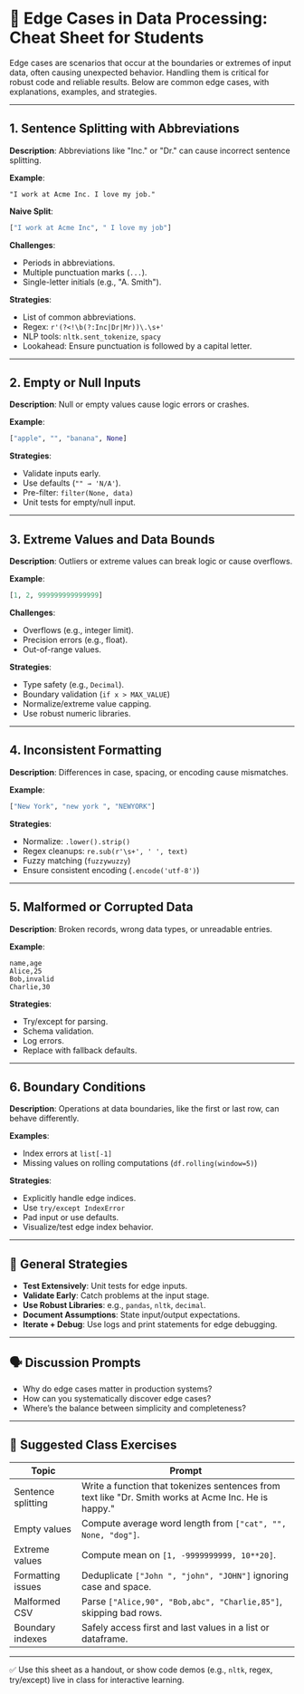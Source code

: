 
# 🧪 Edge Cases in Data Processing: Cheat Sheet for Students

Edge cases are scenarios that occur at the boundaries or extremes of input data, often causing unexpected behavior. Handling them is critical for robust code and reliable results. Below are common edge cases, with explanations, examples, and strategies.

---

## 1. Sentence Splitting with Abbreviations

**Description**: Abbreviations like "Inc." or "Dr." can cause incorrect sentence splitting.

**Example**:
```text
"I work at Acme Inc. I love my job."
```

**Naive Split**:
```python
["I work at Acme Inc", " I love my job"]
```

**Challenges**:
- Periods in abbreviations.
- Multiple punctuation marks (`...`).
- Single-letter initials (e.g., "A. Smith").

**Strategies**:
- List of common abbreviations.
- Regex: `r'(?<!\b(?:Inc|Dr|Mr))\.\s+'`
- NLP tools: `nltk.sent_tokenize`, `spacy`
- Lookahead: Ensure punctuation is followed by a capital letter.

---

## 2. Empty or Null Inputs

**Description**: Null or empty values cause logic errors or crashes.

**Example**:
```python
["apple", "", "banana", None]
```

**Strategies**:
- Validate inputs early.
- Use defaults (`"" → 'N/A'`).
- Pre-filter: `filter(None, data)`
- Unit tests for empty/null input.

---

## 3. Extreme Values and Data Bounds

**Description**: Outliers or extreme values can break logic or cause overflows.

**Example**:
```python
[1, 2, 999999999999999]
```

**Challenges**:
- Overflows (e.g., integer limit).
- Precision errors (e.g., float).
- Out-of-range values.

**Strategies**:
- Type safety (e.g., `Decimal`).
- Boundary validation (`if x > MAX_VALUE`)
- Normalize/extreme value capping.
- Use robust numeric libraries.

---

## 4. Inconsistent Formatting

**Description**: Differences in case, spacing, or encoding cause mismatches.

**Example**:
```python
["New York", "new york ", "NEWYORK"]
```

**Strategies**:
- Normalize: `.lower().strip()`
- Regex cleanups: `re.sub(r'\s+', ' ', text)`
- Fuzzy matching (`fuzzywuzzy`)
- Ensure consistent encoding (`.encode('utf-8')`)

---

## 5. Malformed or Corrupted Data

**Description**: Broken records, wrong data types, or unreadable entries.

**Example**:
```csv
name,age
Alice,25
Bob,invalid
Charlie,30
```

**Strategies**:
- Try/except for parsing.
- Schema validation.
- Log errors.
- Replace with fallback defaults.

---

## 6. Boundary Conditions

**Description**: Operations at data boundaries, like the first or last row, can behave differently.

**Examples**:
- Index errors at `list[-1]`
- Missing values on rolling computations (`df.rolling(window=5)`)

**Strategies**:
- Explicitly handle edge indices.
- Use `try/except IndexError`
- Pad input or use defaults.
- Visualize/test edge index behavior.

---

## 🧠 General Strategies

- **Test Extensively**: Unit tests for edge inputs.
- **Validate Early**: Catch problems at the input stage.
- **Use Robust Libraries**: e.g., `pandas`, `nltk`, `decimal`.
- **Document Assumptions**: State input/output expectations.
- **Iterate + Debug**: Use logs and print statements for edge debugging.

---

## 🗣️ Discussion Prompts

- Why do edge cases matter in production systems?
- How can you systematically discover edge cases?
- Where’s the balance between simplicity and completeness?

---

## 🔬 Suggested Class Exercises

| Topic               | Prompt |
|--------------------|--------|
| Sentence splitting | Write a function that tokenizes sentences from text like "Dr. Smith works at Acme Inc. He is happy." |
| Empty values       | Compute average word length from `["cat", "", None, "dog"]`. |
| Extreme values     | Compute mean on `[1, -9999999999, 10**20]`. |
| Formatting issues  | Deduplicate `["John ", "john", "JOHN"]` ignoring case and space. |
| Malformed CSV      | Parse `["Alice,90", "Bob,abc", "Charlie,85"]`, skipping bad rows. |
| Boundary indexes   | Safely access first and last values in a list or dataframe. |

---

✅ Use this sheet as a handout, or show code demos (e.g., `nltk`, regex, try/except) live in class for interactive learning.
